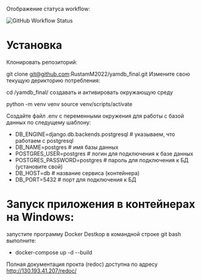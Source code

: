 Отображение статуса workflow:

![GitHub Workflow Status](https://img.shields.io/github/actions/workflow/status/RustamM2022/yamdb_final/yamdb_worklows.yml)

# Установка
Клонировать репозиторий:

git clone git@github.com:RustamM2022/yamdb_final.git
Измените свою текущую дерикторию потребления:

cd /yamdb_final/
создавать и активировать окружающую среду

python -m venv venv
source venv/scripts/activate

Создайте файл .env с переменными окружения для работы с базой данных по следущему шаблону:
- DB_ENGINE=django.db.backends.postgresql # указываем, что работаем с postgresql
- DB_NAME=postgres # имя базы данных
- POSTGRES_USER=postgres # логин для подключения к базе данных
- POSTGRES_PASSWORD=postgres # пароль для подключения к БД (установите свой)
- DB_HOST=db # название сервиса (контейнера)
- DB_PORT=5432 # порт для подключения к БД 

# Запуск приложения в контейнерах на Windows:
запустите программу Docker Destkop
в командной строке git bash выполните: 
- docker-compose up -d --build


Полная документация прокта (redoc) доступна по адресу http://130.193.41.207/redoc/
